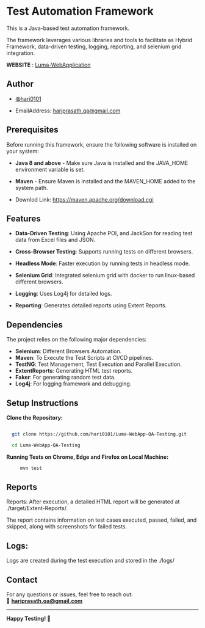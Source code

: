 # Test Automation Framework

This is a Java-based test automation framework.

The framework leverages various libraries and tools to facilitate as Hybrid Framework, data-driven testing, logging, reporting, and selenium grid integration. 

**WEBSITE** : [Luma-WebApplication](https://magento.softwaretestingboard.com/)

## Author

- [@hari0101](https://github.com/hari0101)

- EmailAddress: hariprasath.qa@gmail.com

## Prerequisites

Before running this framework, ensure the following software is installed on your system:

- **Java 8 and above** - Make sure Java is installed and the JAVA_HOME environment variable is set.

- **Maven** - Ensure Maven is installed and the MAVEN_HOME added to the system path.

- Downlod Link: https://maven.apache.org/download.cgi

## Features

- **Data-Driven Testing**: Using Apache POI, and JackSon for reading test data from Excel files and JSON.

- **Cross-Browser Testing**: Supports running tests on different browsers.

- **Headless Mode**: Faster execution by running tests in headless mode.

- **Selenium Grid**: Integrated selenium grid with docker to run linux-based different browsers.

- **Logging**: Uses Log4j for detailed logs.

- **Reporting**: Generates detailed reports using Extent Reports.

## Dependencies	
The project relies on the following major dependencies:  

- **Selenium**: Different Browsers Automation.
- **Maven**: To Execute the Test Scripts at CI/CD pipelines.
- **TestNG**: Test Management, Test Execution and Parallel Execution.  
- **ExtentReports**: Generating HTML test reports.
- **Faker**: For generating random test data.  
- **Log4j**: For logging framework and debugging.
 
## Setup Instructions

**Clone the Repository:**

```bash

  git clone https://github.com/hari0101/Luma-WebApp-QA-Testing.git

  cd Luma-WebApp-QA-Testing

```
**Running Tests on Chrome, Edge and Firefox on Local Machine:**

```bash
     mvn test
```
## Reports

Reports: After execution, a detailed HTML report will be generated at ./target/Extent-Reports/.

The report contains information on test cases executed, passed, failed, and skipped, along with screenshots for failed tests.

## Logs: 

Logs are created during the test execution and stored in the ./logs/

## **Contact**

For any questions or issues, feel free to reach out:  
📧 **hariprasath.qa@gmail.com**

---

**Happy Testing! 🎉**
